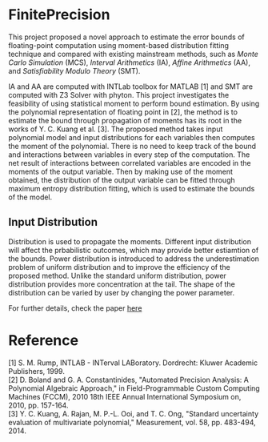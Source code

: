 # FinitePrecision

This project proposed a novel approach to estimate the error bounds of floating-point computation using moment-based distribution fitting technique and compared with existing mainstream methods, such as *Monte Carlo Simulation* (MCS), *Interval Arithmetics* (IA), *Affine Arithmetics* (AA), and *Satisfiability Modulo Theory* (SMT).

IA and AA are computed with INTLab toolbox for MATLAB [1] and SMT are computed with Z3 Solver with phyton.
This project investigates the feasibility of using statistical moment to perform bound estimation. By using the polynomial representation of floating point in [2], the method is to estimate the bound through propagation of moments has its root in the works of Y. C. Kuang et al. [3]. The proposed method takes input polynomial model and input distributions for each variables then computes the moment of the polynomial. There is no need to keep track of the bound and interactions between variables in every step of the computation. The net result of interactions between correlated variables are encoded in the moments of the output variable. Then by making use of the moment obtained, the distribution of the output variable can be fitted through maximum entropy distribution fitting, which is used to estimate the bounds of the model.<br>

## Input Distribution
Distribution is used to propagate the moments. Different input distribution will affect the prbabilistic outcomes, which may provide better estiamtion of the bounds. Power distribution is introduced to address the underestimation problem of uniform distribution and to improve the efficiency of the proposed method. Unlike the standard uniform distribution, power distribution provides more concentration at the tail. The shape of the distribution can be varied by user by changing the power parameter.<br>

For further details, check the paper [here](https://ieeexplore.ieee.org/document/8409672)

# Reference
[1] S. M. Rump, INTLAB - INTerval LABoratory. Dordrecht: Kluwer Academic Publishers, 1999.<br>
[2] D. Boland and G. A. Constantinides, "Automated Precision Analysis: A Polynomial Algebraic Approach," in Field-Programmable Custom Computing Machines (FCCM), 2010 18th IEEE Annual International Symposium on, 2010, pp. 157-164.<br>
[3] Y. C. Kuang, A. Rajan, M. P.-L. Ooi, and T. C. Ong, "Standard uncertainty evaluation of multivariate polynomial," Measurement, vol. 58, pp. 483-494, 2014.<br>
